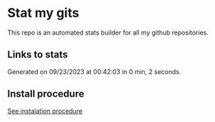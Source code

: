 # Stat my gits

This repo is an automated stats builder for all my github repositories.

## Links to stats


Generated on 09/23/2023 at 00:42:03 in 0 min, 2 seconds.

## Install procedure

[See instalation procedure](./src/install.md)
